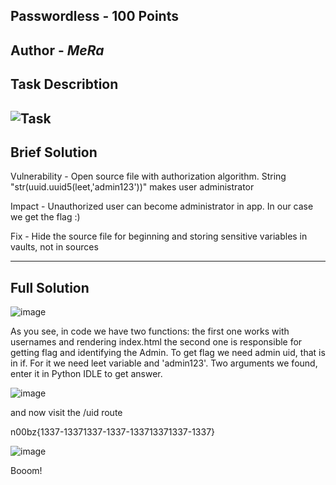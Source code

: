 Passwordless - 100 Points
---
Author - _MeRa_
---
Task Describtion
--
![Task](https://github.com/user-attachments/assets/59767728-f062-4952-8af6-b790aa665f86)
---
Brief Solution
---

Vulnerability  - Open source file with authorization algorithm. String "str(uuid.uuid5(leet,'admin123'))" makes user administrator

Impact         - Unauthorized user can become administrator in app. In our case we get the flag :)

Fix            - Hide the source file for beginning and storing sensitive variables in vaults, not in sources

---
Full Solution
---
![image](https://github.com/user-attachments/assets/2ed297f5-012f-428c-a1af-43885462cb70)

As you see, in code we have two functions: 
                the first one works with usernames and rendering index.html
                the second one is responsible for getting flag and identifying the Admin.
To get flag we need admin uid, that is in if. For it we need leet variable and 'admin123'. Two arguments we found, enter it in Python
IDLE to get answer.

![image](https://github.com/user-attachments/assets/d5f03f0c-0d39-42a0-a994-e88554c5f681)

and now visit the /uid route

n00bz{1337-13371337-1337-133713371337-1337}

![image](https://github.com/user-attachments/assets/b723ab66-8e88-470d-88eb-e011eab90adf)

Booom!
